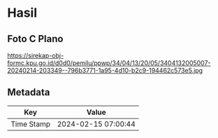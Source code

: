 # Hasil

## Foto C Plano

https://sirekap-obj-formc.kpu.go.id/d0d0/pemilu/ppwp/34/04/13/20/05/3404132005007-20240214-203349--796b3771-1a95-4d10-b2c9-194462c573e5.jpg


## Metadata

| Key        | Value               |
| ---------- | ------------------- |
| Time Stamp | 2024-02-15 07:00:44 |



